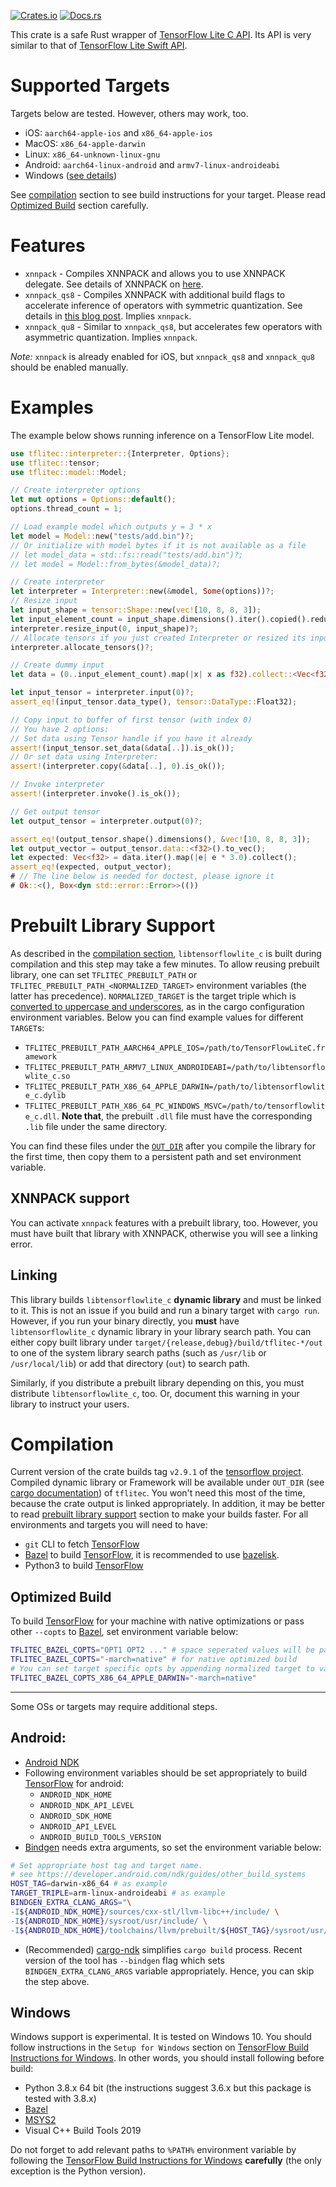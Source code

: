 [![Crates.io](https://img.shields.io/crates/v/tflitec.svg)](https://crates.io/crates/tflitec)
[![Docs.rs](https://img.shields.io/docsrs/tflitec)](https://docs.rs/tflitec/latest/tflitec/)

This crate is a safe Rust wrapper of [TensorFlow Lite C API].
Its API is very similar to that of [TensorFlow Lite Swift API].

# Supported Targets

Targets below are tested. However, others may work, too.
* iOS: `aarch64-apple-ios` and `x86_64-apple-ios`
* MacOS: `x86_64-apple-darwin`
* Linux: `x86_64-unknown-linux-gnu`
* Android: `aarch64-linux-android` and `armv7-linux-androideabi`
* Windows ([see details](#Windows))

See [compilation](#compilation) section to see build instructions for your target. Please
read [Optimized Build](#optimized_build) section carefully.

# Features

* `xnnpack` - Compiles XNNPACK and allows you to use XNNPACK delegate. See details of XNNPACK
on [here][XNNPACK_blog].
* `xnnpack_qs8` - Compiles XNNPACK with additional build flags to accelerate inference of
operators with symmetric quantization. See details in [this blog post][XNNPACK_quant_blog].
Implies `xnnpack`.
* `xnnpack_qu8` - Similar to `xnnpack_qs8`, but accelerates few operators with
asymmetric quantization. Implies `xnnpack`.

*Note:* `xnnpack` is already enabled for iOS, but `xnnpack_qs8` and `xnnpack_qu8`
should be enabled manually.

# Examples

The example below shows running inference on a TensorFlow Lite model.

```rust
use tflitec::interpreter::{Interpreter, Options};
use tflitec::tensor;
use tflitec::model::Model;

// Create interpreter options
let mut options = Options::default();
options.thread_count = 1;

// Load example model which outputs y = 3 * x
let model = Model::new("tests/add.bin")?;
// Or initialize with model bytes if it is not available as a file
// let model_data = std::fs::read("tests/add.bin")?;
// let model = Model::from_bytes(&model_data)?;

// Create interpreter
let interpreter = Interpreter::new(&model, Some(options))?;
// Resize input
let input_shape = tensor::Shape::new(vec![10, 8, 8, 3]);
let input_element_count = input_shape.dimensions().iter().copied().reduce(std::ops::Mul::mul).unwrap();
interpreter.resize_input(0, input_shape)?;
// Allocate tensors if you just created Interpreter or resized its inputs
interpreter.allocate_tensors()?;

// Create dummy input
let data = (0..input_element_count).map(|x| x as f32).collect::<Vec<f32>>();

let input_tensor = interpreter.input(0)?;
assert_eq!(input_tensor.data_type(), tensor::DataType::Float32);

// Copy input to buffer of first tensor (with index 0)
// You have 2 options:
// Set data using Tensor handle if you have it already
assert!(input_tensor.set_data(&data[..]).is_ok());
// Or set data using Interpreter:
assert!(interpreter.copy(&data[..], 0).is_ok());

// Invoke interpreter
assert!(interpreter.invoke().is_ok());

// Get output tensor
let output_tensor = interpreter.output(0)?;

assert_eq!(output_tensor.shape().dimensions(), &vec![10, 8, 8, 3]);
let output_vector = output_tensor.data::<f32>().to_vec();
let expected: Vec<f32> = data.iter().map(|e| e * 3.0).collect();
assert_eq!(expected, output_vector);
# // The line below is needed for doctest, please ignore it
# Ok::<(), Box<dyn std::error::Error>>(())
```

# Prebuilt Library Support

As described in the [compilation section](#compilation), `libtensorflowlite_c` is built during compilation and
this step may take a few minutes. To allow reusing prebuilt library, one can set `TFLITEC_PREBUILT_PATH` or 
`TFLITEC_PREBUILT_PATH_<NORMALIZED_TARGET>` environment variables (the latter has precedence).
`NORMALIZED_TARGET` is the target triple which is [converted to uppercase and underscores][triple_normalization], 
as in the cargo configuration environment variables. Below you can find example values for different `TARGET`s:

* `TFLITEC_PREBUILT_PATH_AARCH64_APPLE_IOS=/path/to/TensorFlowLiteC.framework`
* `TFLITEC_PREBUILT_PATH_ARMV7_LINUX_ANDROIDEABI=/path/to/libtensorflowlite_c.so`
* `TFLITEC_PREBUILT_PATH_X86_64_APPLE_DARWIN=/path/to/libtensorflowlite_c.dylib`
* `TFLITEC_PREBUILT_PATH_X86_64_PC_WINDOWS_MSVC=/path/to/tensorflowlite_c.dll`. **Note that**, the prebuilt `.dll` 
file must have the corresponding `.lib` file under the same directory.

You can find these files under the [`OUT_DIR`][cargo documentation] after you compile the library for the first time, 
then copy them to a persistent path and set environment variable.

## XNNPACK support

You can activate `xnnpack` features with a prebuilt library, too. 
However, you must have built that library with XNNPACK, otherwise you will see a linking error.

## Linking

This library builds `libtensorflowlite_c` **dynamic library** and must be linked to it. This is not an issue
if you build and run a binary target with `cargo run`. However, if you run your binary directly, you **must**
have `libtensorflowlite_c` dynamic library in your library search path. You can either copy built library under
`target/{release,debug}/build/tflitec-*/out` to one of the system library search paths 
(such as `/usr/lib` or `/usr/local/lib`) or add that directory (`out`) to search path.

Similarly, if you distribute a prebuilt library depending on this, you must distribute `libtensorflowlite_c`, too.
Or, document this warning in your library to instruct your users.

# Compilation

Current version of the crate builds tag `v2.9.1` of the [tensorflow project].
Compiled dynamic library or Framework will be available under `OUT_DIR`
(see [cargo documentation]) of `tflitec`.
You won't need this most of the time, because the crate output is linked appropriately.
In addition, it may be better to read [prebuilt library support](#prebuilt-library-support) section 
to make your builds faster.
For all environments and targets you will need to have:

* `git` CLI to fetch [TensorFlow]
* [Bazel] to build [TensorFlow], it is recommended to use [bazelisk].
* Python3 to build [TensorFlow]

## Optimized Build
To build [TensorFlow] for your machine with native optimizations
or pass other `--copts` to [Bazel], set environment variable below:
```sh
TFLITEC_BAZEL_COPTS="OPT1 OPT2 ..." # space seperated values will be passed as `--copt=OPTN` to bazel
TFLITEC_BAZEL_COPTS="-march=native" # for native optimized build
# You can set target specific opts by appending normalized target to variable name
TFLITEC_BAZEL_COPTS_X86_64_APPLE_DARWIN="-march=native"
```
---
Some OSs or targets may require additional steps.

## Android:
* [Android NDK]
* Following environment variables should be set appropriately
to build [TensorFlow] for android:
    * `ANDROID_NDK_HOME`
    * `ANDROID_NDK_API_LEVEL`
    * `ANDROID_SDK_HOME`
    * `ANDROID_API_LEVEL`
    * `ANDROID_BUILD_TOOLS_VERSION`
* [Bindgen] needs extra arguments, so set the environment variable below:
```sh
# Set appropriate host tag and target name.
# see https://developer.android.com/ndk/guides/other_build_systems
HOST_TAG=darwin-x86_64 # as example
TARGET_TRIPLE=arm-linux-androideabi # as example
BINDGEN_EXTRA_CLANG_ARGS="\
-I${ANDROID_NDK_HOME}/sources/cxx-stl/llvm-libc++/include/ \
-I${ANDROID_NDK_HOME}/sysroot/usr/include/ \
-I${ANDROID_NDK_HOME}/toolchains/llvm/prebuilt/${HOST_TAG}/sysroot/usr/include/${TARGET_TRIPLE}/"
```
* (Recommended) [cargo-ndk] simplifies `cargo build` process. Recent version of the tool has `--bindgen` flag
which sets `BINDGEN_EXTRA_CLANG_ARGS` variable appropriately. Hence, you can skip the step above.

## Windows

Windows support is experimental. It is tested on Windows 10. You should follow instructions in
the `Setup for Windows` section on [TensorFlow Build Instructions for Windows]. In other words,
you should install following before build:
* Python 3.8.x 64 bit (the instructions suggest 3.6.x but this package is tested with 3.8.x)
* [Bazel]
* [MSYS2]
* Visual C++ Build Tools 2019

Do not forget to add relevant paths to `%PATH%` environment variable by following the 
[TensorFlow Build Instructions for Windows] **carefully** (the only exception is the Python version). 

[TensorFlow]: https://www.tensorflow.org/
[Bazel]: https://bazel.build/
[bazelisk]: https://github.com/bazelbuild/bazelisk
[Bindgen]: https://github.com/rust-lang/rust-bindgen
[tensorflow project]: https://github.com/tensorflow/tensorflow
[TensorFlow Lite Swift API]: https://www.tensorflow.org/lite/guide/ios
[TensorFlow Lite C API]: https://github.com/tensorflow/tensorflow/tree/master/tensorflow/lite/c
[XNNPACK_blog]: https://blog.tensorflow.org/2020/07/accelerating-tensorflow-lite-xnnpack-integration.html
[XNNPACK_quant_blog]: https://blog.tensorflow.org/2021/09/faster-quantized-inference-with-xnnpack.html
[Android NDK]: https://developer.android.com/ndk/guides
[cargo documentation]: https://doc.rust-lang.org/cargo/reference/environment-variables.html#environment-variables-cargo-sets-for-crates
[cargo-ndk]: https://github.com/bbqsrc/cargo-ndk
[TensorFlow Build Instructions for Windows]: https://www.tensorflow.org/install/source_windows
[MSYS2]: https://www.msys2.org/
[triple_normalization]: https://doc.rust-lang.org/cargo/reference/config.html#environment-variables